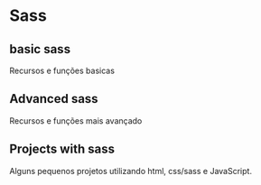 # Sass
## basic sass
Recursos e funções basicas

## Advanced sass
Recursos e funções mais avançado

## Projects with sass

Alguns pequenos projetos utilizando html, css/sass e JavaScript.

